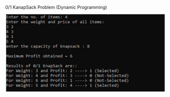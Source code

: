 0/1 KanapSack Problem (Dynamic Programming)

![alt text](https://github.com/AI-kartheek/DataStructures-and-Algorithms/blob/main/0_1_KnapSack/knapSack_01.png)
